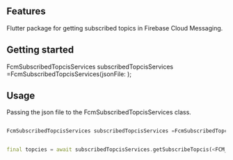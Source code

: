 <!--
This README describes the package. If you publish this package to pub.dev,
this README's contents appear on the landing page for your package.

For information about how to write a good package README, see the guide for
[writing package pages](https://dart.dev/tools/pub/writing-package-pages).

For general information about developing packages, see the Dart guide for
[creating packages](https://dart.dev/guides/libraries/create-packages)
and the Flutter guide for
[developing packages and plugins](https://flutter.dev/to/develop-packages).
-->
 ## Features

Flutter package for getting subscribed topics in Firebase Cloud Messaging.


## Getting started

 
  FcmSubscribedTopcisServices subscribedTopcisServices =FcmSubscribedTopcisServices(jsonFile: );


## Usage

Passing the json file to the FcmSubscribedTopcisServices class.

```dart

FcmSubscribedTopcisServices subscribedTopcisServices =FcmSubscribedTopcisServices(jsonFile:<Services Account Json> );


final topcies = await subscribedTopcisServices.getSubscribeTopcis(<FCM_TOKEN>);

```

